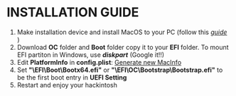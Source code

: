 # INSTALLATION GUIDE

1. Make installation device and install MacOS to your PC (follow this [*guide*](https://dortania.github.io/OpenCore-Desktop-Guide/installer-guide/) )
2. Download **OC** folder and **Boot** folder copy it to your **EFI** folder. To mount EFI partiton in Windows, use ***diskpart*** (Google it!!)
3. Edit **PlatformInfo** in **config.plist**:  [Generate new MacInfo](https://github.com/corpnewt/GenSMBIOS)
4. Set **"\EFI\Boot\Bootx64.efi"** or **"\EFI\OC\Bootstrap\Bootstrap.efi"** to be the first boot entry in **UEFI Setting**
5. Restart and enjoy your hackintosh

